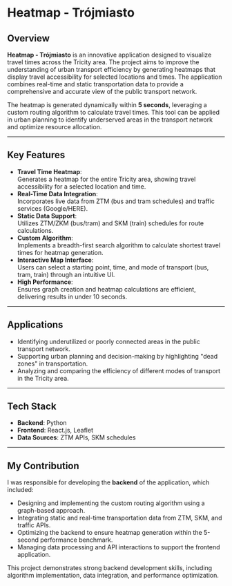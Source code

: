 # Heatmap - Trójmiasto  

## Overview  
**Heatmap - Trójmiasto** is an innovative application designed to visualize travel times across the Tricity area. The project aims to improve the understanding of urban transport efficiency by generating heatmaps that display travel accessibility for selected locations and times. The application combines real-time and static transportation data to provide a comprehensive and accurate view of the public transport network.  

The heatmap is generated dynamically within **5 seconds**, leveraging a custom routing algorithm to calculate travel times. This tool can be applied in urban planning to identify underserved areas in the transport network and optimize resource allocation.  

---

## Key Features  
- **Travel Time Heatmap**:  
  Generates a heatmap for the entire Tricity area, showing travel accessibility for a selected location and time.  
- **Real-Time Data Integration**:  
  Incorporates live data from ZTM (bus and tram schedules) and traffic services (Google/HERE).  
- **Static Data Support**:  
  Utilizes ZTM/ZKM (bus/tram) and SKM (train) schedules for route calculations.  
- **Custom Algorithm**:  
  Implements a breadth-first search algorithm to calculate shortest travel times for heatmap generation.  
- **Interactive Map Interface**:  
  Users can select a starting point, time, and mode of transport (bus, tram, train) through an intuitive UI.  
- **High Performance**:  
  Ensures graph creation and heatmap calculations are efficient, delivering results in under 10 seconds.  

---

## Applications  
- Identifying underutilized or poorly connected areas in the public transport network.  
- Supporting urban planning and decision-making by highlighting "dead zones" in transportation.  
- Analyzing and comparing the efficiency of different modes of transport in the Tricity area.  

---

## Tech Stack  
- **Backend**: Python  
- **Frontend**: React.js, Leaflet  
- **Data Sources**: ZTM APIs, SKM schedules

---

## My Contribution  
I was responsible for developing the **backend** of the application, which included:  
- Designing and implementing the custom routing algorithm using a graph-based approach.  
- Integrating static and real-time transportation data from ZTM, SKM, and traffic APIs.  
- Optimizing the backend to ensure heatmap generation within the 5-second performance benchmark.  
- Managing data processing and API interactions to support the frontend application.  

This project demonstrates strong backend development skills, including algorithm implementation, data integration, and performance optimization.
